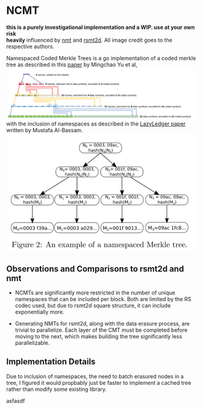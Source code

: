 # NCMT
**this is a purely investigational implementation and a WIP. use at your own risk**  
**heavily** influenced by [nmt](https://github.com/lazyledger/nmt) and [rsmt2d](https://github.com/lazyledger/rsmt2d). All image credit goes to the respective authors.  

Namespaced Coded Merkle Trees is a go implementation of a coded merkle tree as described in this [paper](https://arxiv.org/abs/1910.01247) by Mingchao Yu et al, 
![Coded Merkle Tree](cmt_viz_m_yu_et_al.png)
with the inclusion of namespaces as described in the [LazyLedger paper](https://arxiv.org/abs/1905.09274) written by Mustafa Al-Bassam. 
![namespaced merkle tree](nmt_viz_LL_Mustafa_Al-Bassam.png)

## Observations and Comparisons to rsmt2d and nmt

- NCMTs are significantly more restricted in the number of unique namespaces that can be included per block. Both are limited by the RS codec used, but due to rsmt2d square structure, it can include exponentially more.

- Generating NMTs for rsmt2d, along with the data erasure process, are trivial to parallelize. Each layer of the CMT must be completed before moving to the next, which makes building the tree significantly less parallelizable. 

## Implementation Details
Due to inclusion of namespaces, the need to batch erasured nodes in a tree, I figured it would propbably just be faster to implement a cached tree rather than modify some existing library. 

asfasdf